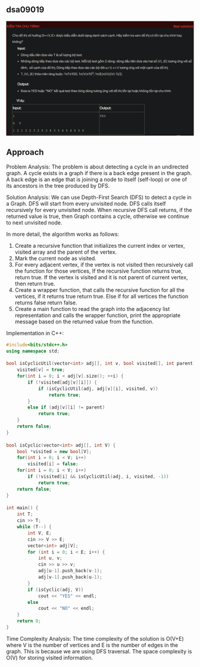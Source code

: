 ## dsa09019
![alt text](image.png)
## Approach
Problem Analysis:
The problem is about detecting a cycle in an undirected graph. A cycle exists in a graph if there is a back edge present in the graph. A back edge is an edge that is joining a node to itself (self-loop) or one of its ancestors in the tree produced by DFS.

Solution Analysis:
We can use Depth-First Search (DFS) to detect a cycle in a Graph. DFS will start from every unvisited node. DFS calls itself recursively for every unvisited node. When recursive DFS call returns, if the returned value is true, then Graph contains a cycle, otherwise we continue to next unvisited node.

In more detail, the algorithm works as follows:
1. Create a recursive function that initializes the current index or vertex, visited array and the parent of the vertex.
2. Mark the current node as visited.
3. For every adjacent vertex, if the vertex is not visited then recursively call the function for those vertices, If the recursive function returns true, return true. If the vertex is visited and it is not parent of current vertex, then return true.
4. Create a wrapper function, that calls the recursive function for all the vertices, if it returns true return true. Else if for all vertices the function returns false return false.
5. Create a main function to read the graph into the adjacency list representation and calls the wrapper function, print the appropriate message based on the returned value from the function.

Implementation in C++:

```cpp
#include<bits/stdc++.h>
using namespace std;

bool isCyclicUtil(vector<int> adj[], int v, bool visited[], int parent) {
    visited[v] = true;
    for(int i = 0; i < adj[v].size(); ++i) {
        if (!visited[adj[v][i]]) {
            if (isCyclicUtil(adj, adj[v][i], visited, v))
                return true;
        }
        else if (adj[v][i] != parent)
            return true;
    }
    return false;
}

bool isCyclic(vector<int> adj[], int V) {
    bool *visited = new bool[V];
    for(int i = 0; i < V; i++)
        visited[i] = false;
    for(int i = 0; i < V; i++)
        if (!visited[i] && isCyclicUtil(adj, i, visited, -1))
            return true;
    return false;
}

int main() {
    int T;
    cin >> T;
    while (T--) {
        int V, E;
        cin >> V >> E;
        vector<int> adj[V];
        for (int i = 0; i < E; i++) {
            int u, v;
            cin >> u >> v;
            adj[u-1].push_back(v-1);
            adj[v-1].push_back(u-1);
        }
        if (isCyclic(adj, V))
            cout << "YES" << endl;
        else
            cout << "NO" << endl;
    }
    return 0;
}
```

Time Complexity Analysis:
The time complexity of the solution is O(V+E) where V is the number of vertices and E is the number of edges in the graph. This is because we are using DFS traversal. The space complexity is O(V) for storing visited information.
